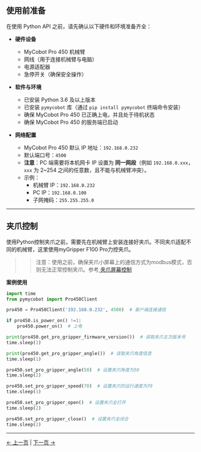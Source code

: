 ## 使用前准备

在使用 Python API 之前，请先确认以下硬件和环境准备齐全：

- **硬件设备**  
  - MyCobot Pro 450 机械臂  
  - 网线（用于连接机械臂与电脑）  
  - 电源适配器  
  - 急停开关（确保安全操作）

- **软件与环境**  
  - 已安装 Python 3.6 及以上版本  
  - 已安装 `pymycobot` 库（通过 `pip install pymycobot` 终端命令安装）  
  - 确保 MyCobot Pro 450 已正确上电，并且处于待机状态  
  - 确保 MyCobot Pro 450 的服务端已启动  

- **网络配置**  
  - MyCobot Pro 450 默认 IP 地址：`192.168.0.232`  
  - 默认端口号：`4500`  
  - **注意**：PC 端需要将本机网卡 IP 设置为 **同一网段**（例如 `192.168.0.xxx`，`xxx` 为 2~254 之间的任意数，且不能与机械臂冲突）。  
  - 示例：  
    - 机械臂 IP：`192.168.0.232`  
    - PC IP：`192.168.0.100`  
    - 子网掩码：`255.255.255.0`

---

## 夹爪控制

使用Python控制夹爪之前，需要先在机械臂上安装连接好夹爪。不同夹爪适配不同的机械臂，这里使用myGripper F100 Pro力控夹爪。

>>注意：使用之前，确保夹爪小屏幕上的通信方式为modbus模式，否则无法正常控制夹爪。参考[ 夹爪屏幕控制](https://docs.elephantrobotics.com/docs/myGripper-F100-cn/5-BasicApplication/5.1.html)

**案例使用**

```python
import time
from pymycobot import Pro450Client

pro450 = Pro450Client('192.168.0.232', 4500)  # 客户端连接通信

if pro450.is_power_on() !=1:
    pro450.power_on()  # 上电

print(pro450.get_pro_gripper_firmware_version())  # 读取夹爪主次版本号
time.sleep(1)

print(pro450.get_pro_gripper_angle())  # 读取夹爪角度信息
time.sleep(1)

pro450.set_pro_gripper_angle(50)  # 设置夹爪角度为50
time.sleep(2)

pro450.set_pro_gripper_speed(70)  # 设置夹爪的运行速度为70
time.sleep(1)

pro450.set_pro_gripper_open()  # 设置夹爪全打开
time.sleep(2)

pro450.set_pro_gripper_close()  # 设置夹爪全闭合
time.sleep(2)
```

---

[← 上一页](./5_IO.md) | [下一页 →](./7_exception_description.md)
